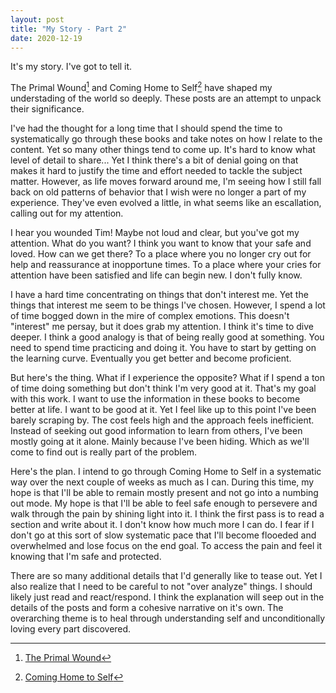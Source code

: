 ```yaml
---
layout: post
title: "My Story - Part 2"
date: 2020-12-19
---
```


It's my story. I've got to tell it.

The Primal Wound[^1] and Coming Home to Self[^2] have shaped my understading of the world so deeply. These posts are an attempt to unpack their significance.

I've had the thought for a long time that I should spend the time to systematically go through these books and take notes on how I relate to the content. Yet so many other things tend to come up. It's hard to know what level of detail to share... Yet I think there's a bit of denial going on that makes it hard to justify the time and effort needed to tackle the subject matter. However, as life moves forward around me, I'm seeing how I still fall back on old patterns of behavior that I wish were no longer a part of my experience. They've even evolved a little, in what seems like an escallation, calling out for my attention.

I hear you wounded Tim! Maybe not loud and clear, but you've got my attention. What do you want? I think you want to know that your safe and loved. How can we get there? To a place where you no longer cry out for help and reassurance at inopportune times. To a place where your cries for attention have been satisfied and life can begin new. I don't fully know.

I have a hard time concentrating on things that don't interest me. Yet the things that interest me seem to be things I've chosen. However, I spend a lot of time bogged down in the mire of complex emotions. This doesn't "interest" me persay, but it does grab my attention. I think it's time to dive deeper. I think a good analogy is that of being really good at something. You need to spend time practicing and doing it. You have to start by getting on the learning curve. Eventually you get better and become proficient.

But here's the thing. What if I experience the opposite? What if I spend a ton of time doing something but don't think I'm very good at it. That's my goal with this work. I want to use the information in these books to become better at life. I want to be good at it. Yet I feel like up to this point I've been barely scraping by. The cost feels high and the approach feels inefficient. Instead of seeking out good information to learn from others, I've been mostly going at it alone. Mainly because I've been hiding. Which as we'll come to find out is really part of the problem.

Here's the plan. I intend to go through Coming Home to Self in a systematic way over the next couple of weeks as much as I can. During this time, my hope is that I'll be able to remain mostly present and not go into a numbing out mode. My hope is that I'll be able to feel safe enough to persevere and walk through the pain by shining light into it. I think the first pass is to read a section and write about it. I don't know how much more I can do. I fear if I don't go at this sort of slow systematic pace that I'll become flooeded and overwhelmed and lose focus on the end goal. To access the pain and feel it knowing that I'm safe and protected.

There are so many additional details that I'd generally like to tease out. Yet I also realize that I need to be careful to not "over analyze" things. I should likely just read and react/respond. I think the explanation will seep out in the details of the posts and form a cohesive narrative on it's own. The overarching theme is to heal through understanding self and unconditionally loving every part discovered.


[^1]: [The Primal Wound](http://nancyverrier.com/the-primal-wound/ "The Primal Wound is a book which is revolutionizing the way we think about adoption.")
[^2]: [Coming Home to Self](http://nancyverrier.com/coming-home-to-self/ "Although written with adult adoptees in mind, Coming Home to Self is a book that can help anyone who has had early childhood trauma or who feels as if he or she is living an unauthentic life.")
